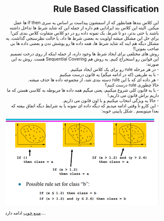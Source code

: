 <h1 dir ='rtl'> Rule Based Classification</h1>

<p dir= 'rtl'>
این کلاس بندها همانطور که از اسمشون پیداست بر اساس یه سری if then ها عمل میکنن. 
البته این کلاس بند ایرادایی هم داره از جمله این که شاید شرط ها تداخل داشته باشند یا حتی بدتر، دو تا شرط، یک نمونه داده رو در دو کلاس متفاوت کلاس بندی کنن! برای حل این مشکل میشه اولویت به بعضی شرط ها داد، یا حالت نظرسنجی گذاشت. یه مشکل دیگه هم اینه که شاید شرط ها، همه داده ها رو پوشش ندن و بعضی داده ها بی صاحب بمونن!!
<br>
روش های مختلفی برای ایجاد شرط ها وجود داره، از جمله اینکه از روی درخت تصمیم این قوانین رو استخراج کنیم. یه روش هم Sequential Covering هست. روش به این صورته:<br>
- در هر مرحله rule رو برای یک کلاس ایجاد میکنیم.<br>
- با یه طریقی (که در ادامه میگم) یه قانون درست میکنیم
<br>
- هر داده ای که با این rule  دسته بندی شد، از مجموعه داده ها حذف میشه.<br>
حالا چطوری rule درست کنیم؟<br>
- با یه قانون کلی شروع میکنیم، یعنی میگیم همه داده ها مربوطه به کلاسی هستن که ما داریم براش قانون می ذاریم.!<br>
- حالا یه ویژگی انتخاب میکنیم و با اون قانون می ذاریم.<br>
- این کارو تا وقتی ادامه میدیم که دیگه داده ای نمونه یا یه شرایط دیگه اتفاق بیفته که بعدا مینویسم . شکل پایینی خوبه:
</p>

![](imgs/rule_based/rule_based1.PNG)

[منبع خوب](imgs/rule_based/rule_based.pdf)
ادامه دارد....
